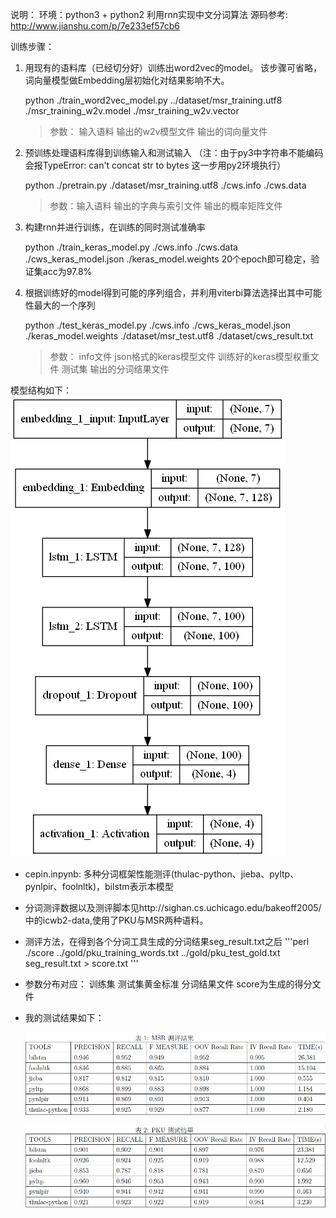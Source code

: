 说明：
环境：python3 + python2
利用rnn实现中文分词算法
源码参考: http://www.jianshu.com/p/7e233ef57cb6

训练步骤：

1. 用现有的语料库（已经切分好）训练出word2vec的model。 该步骤可省略，词向量模型做Embedding层初始化对结果影响不大。

   python ./train_word2vec_model.py ../dataset/msr_training.utf8 ./msr_training_w2v.model ./msr_training_w2v.vector  

   > 参数： 输入语料 输出的w2v模型文件  输出的词向量文件

2. 预训练处理语料库得到训练输入和测试输入 （注：由于py3中字符串不能编码 会报TypeError: can't concat str to bytes 这一步用py2环境执行）

   python ./pretrain.py ./dataset/msr_training.utf8 ./cws.info ./cws.data

   > 参数：输入语料 输出的字典与索引文件 输出的概率矩阵文件

3. 构建rnn并进行训练，在训练的同时测试准确率

   python ./train_keras_model.py ./cws.info ./cws.data ./cws_keras_model.json ./keras_model.weights 20个epoch即可稳定，验证集acc为97.8%

4. 根据训练好的model得到可能的序列组合，并利用viterbi算法选择出其中可能性最大的一个序列

   python ./test_keras_model.py ./cws.info ./cws_keras_model.json ./keras_model.weights ./dataset/msr_test.utf8 ./dataset/cws_result.txt

   > 参数： info文件 json格式的keras模型文件 训练好的keras模型权重文件 测试集 输出的分词结果文件

模型结构如下：
![model.png](img/model.png)

- cepin.inpynb: 多种分词框架性能测评(thulac-python、jieba、pyltp、pynlpir、foolnltk)，bilstm表示本模型

- 分词测评数据以及测评脚本见http://sighan.cs.uchicago.edu/bakeoff2005/中的icwb2-data,使用了PKU与MSR两种语料。

- 测评方法，在得到各个分词工具生成的分词结果seg_result.txt之后
  '''perl
  ./score ../gold/pku_training_words.txt ../gold/pku_test_gold.txt seg_result.txt > score.txt
  '''

- 参数分布对应： 训练集 测试集黄金标准 分词结果文件 score为生成的得分文件

- 我的测试结果如下：

  ![msr](img/msr测评结果.jpg)

  

  ![pku](img/PKU测试结果.jpg)

